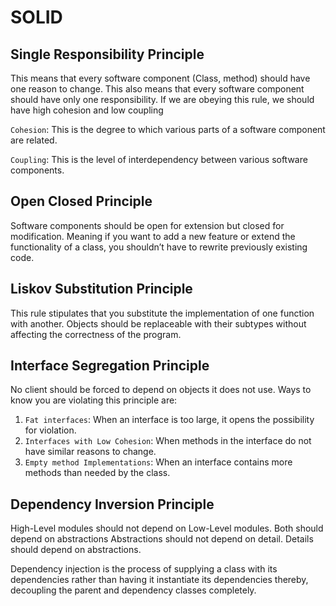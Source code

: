 # SOLID

## Single Responsibility Principle

This means that every software component (Class, method) should have one reason to change.
This also means that every software component should have only one responsibility.
If we are obeying this rule, we should have high cohesion and low coupling

`Cohesion`: This is the degree to which various parts of a software component are related.

`Coupling`: This is the level of interdependency between various software components.

## Open Closed Principle

Software components should be open for extension but closed for modification. Meaning if you want to add a new feature or extend the functionality of a class, you shouldn’t have to rewrite previously existing code.

## Liskov Substitution Principle

This rule stipulates that you substitute the implementation of one function with another. Objects should be replaceable with their subtypes without affecting the correctness of the program.

## Interface Segregation Principle

No client should be forced to depend on objects it does not use. Ways to know you are violating this principle are:

1. `Fat interfaces`: When an interface is too large, it opens the possibility for violation.
2. `Interfaces with Low Cohesion`: When methods in the interface do not have similar reasons to change.
3. `Empty method Implementations`: When an interface contains more methods than needed by the class.

## Dependency Inversion Principle

High-Level modules should not depend on Low-Level modules. Both should depend on abstractions
Abstractions should not depend on detail. Details should depend on abstractions.

Dependency injection is the process of supplying a class with its dependencies rather than having it instantiate its dependencies thereby, decoupling the parent and dependency classes completely.
